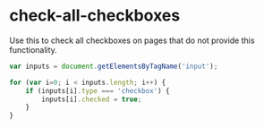 # check-all-checkboxes

Use this to check all checkboxes on pages that do not provide this functionality.

```javascript
var inputs = document.getElementsByTagName('input');

for (var i=0; i < inputs.length; i++) {
    if (inputs[i].type === 'checkbox') {
		inputs[i].checked = true;
    }
}
```
